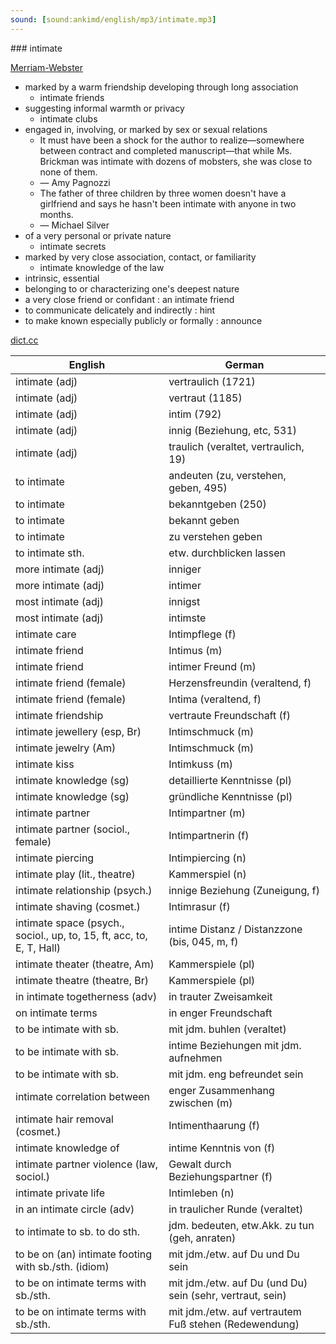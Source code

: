 ```yaml
---
sound: [sound:ankimd/english/mp3/intimate.mp3]
---
```


\### intimate

[Merriam-Webster](https://www.merriam-webster.com/dictionary/intimate)

- marked by a warm friendship developing through long association
    - intimate friends
- suggesting informal warmth or privacy
    - intimate clubs
- engaged in, involving, or marked by sex or sexual relations
    - It must have been a shock for the author to realize—somewhere between contract and completed manuscript—that while Ms. Brickman was intimate with dozens of mobsters, she was close to none of them.
    - — Amy Pagnozzi
    - The father of three children by three women doesn't have a girlfriend and says he hasn't been intimate with anyone in two months.
    - — Michael Silver
- of a very personal or private nature
    - intimate secrets
- marked by very close association, contact, or familiarity
    - intimate knowledge of the law
- intrinsic, essential
- belonging to or characterizing one's deepest nature
- a very close friend or confidant : an intimate friend
- to communicate delicately and indirectly : hint
- to make known especially publicly or formally : announce

[dict.cc](https://www.dict.cc/intimate)

| English        | German       |
| -------------- | ------------ |
| intimate (adj) | vertraulich (1721) |
| intimate (adj) | vertraut (1185) |
| intimate (adj) | intim (792) |
| intimate (adj) | innig (Beziehung, etc, 531) |
| intimate (adj) | traulich (veraltet, vertraulich, 19) |
| to intimate | andeuten (zu, verstehen, geben, 495) |
| to intimate | bekanntgeben (250) |
| to intimate | bekannt geben |
| to intimate | zu verstehen geben |
| to intimate sth. | etw. durchblicken lassen |
| more intimate (adj) | inniger |
| more intimate (adj) | intimer |
| most intimate (adj) | innigst |
| most intimate (adj) | intimste |
| intimate care | Intimpflege (f) |
| intimate friend | Intimus (m) |
| intimate friend | intimer Freund (m) |
| intimate friend (female) | Herzensfreundin (veraltend, f) |
| intimate friend (female) | Intima (veraltend, f) |
| intimate friendship | vertraute Freundschaft (f) |
| intimate jewellery (esp, Br) | Intimschmuck (m) |
| intimate jewelry (Am) | Intimschmuck (m) |
| intimate kiss | Intimkuss (m) |
| intimate knowledge (sg) | detaillierte Kenntnisse (pl) |
| intimate knowledge (sg) | gründliche Kenntnisse (pl) |
| intimate partner | Intimpartner (m) |
| intimate partner (sociol., female) | Intimpartnerin (f) |
| intimate piercing | Intimpiercing (n) |
| intimate play (lit., theatre) | Kammerspiel (n) |
| intimate relationship (psych.) | innige Beziehung (Zuneigung, f) |
| intimate shaving (cosmet.) | Intimrasur (f) |
| intimate space (psych., sociol., up, to, 15, ft, acc, to, E, T, Hall) | intime Distanz / Distanzzone (bis, 045, m, f) |
| intimate theater (theatre, Am) | Kammerspiele (pl) |
| intimate theatre (theatre, Br) | Kammerspiele (pl) |
| in intimate togetherness (adv) | in trauter Zweisamkeit |
| on intimate terms | in enger Freundschaft |
| to be intimate with sb. | mit jdm. buhlen (veraltet) |
| to be intimate with sb. | intime Beziehungen mit jdm. aufnehmen |
| to be intimate with sb. | mit jdm. eng befreundet sein |
| intimate correlation between | enger Zusammenhang zwischen (m) |
| intimate hair removal (cosmet.) | Intimenthaarung (f) |
| intimate knowledge of | intime Kenntnis von (f) |
| intimate partner violence (law, sociol.) | Gewalt durch Beziehungspartner (f) |
| intimate private life | Intimleben (n) |
| in an intimate circle (adv) | in traulicher Runde (veraltet) |
| to intimate to sb. to do sth. | jdm. bedeuten, etw.Akk. zu tun (geh, anraten) |
| to be on (an) intimate footing with sb./sth. (idiom) | mit jdm./etw. auf Du und Du sein |
| to be on intimate terms with sb./sth. | mit jdm./etw. auf Du (und Du) sein (sehr, vertraut, sein) |
| to be on intimate terms with sb./sth. | mit jdm./etw. auf vertrautem Fuß stehen (Redewendung) |
